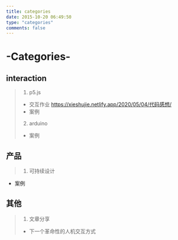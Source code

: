 ```yaml
---
title: categories
date: 2015-10-20 06:49:50
type: "categories"
comments: false
---
```

# -Categories-
## interaction
> 1. p5.js
> + 交互作业 <https://xieshujie.netlify.app/2020/05/04/代码感想/> 
> + 案例
> 2. arduino
> + 案例
## 产品
> 1. 可持续设计
 + 案例
## 其他
> 1. 文章分享
> + 下一个革命性的人机交互方式
